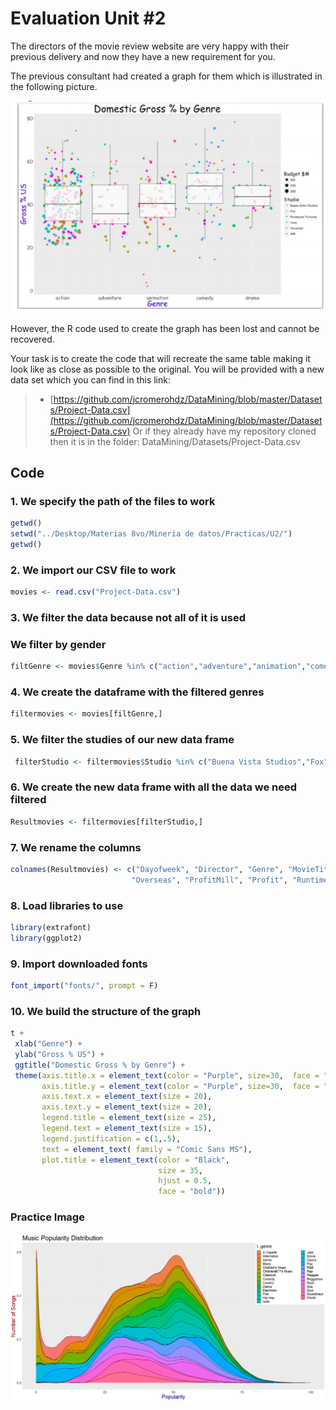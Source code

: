 # Evaluation Unit #2

The directors of the movie review website are very happy with their
previous delivery and now they have a new requirement for you.

The previous consultant had created a graph for them which is illustrated in the following
picture.

<img src="Unit_2/Evaluation/Example.png" alt="Example"/>

However, the R code used to create the graph has been lost and cannot
be recovered.

Your task is to create the code that will recreate the same table making it look like
as close as possible to the original.
You will be provided with a new data set which you can find in this
link:
> * [https://github.com/jcromerohdz/DataMining/blob/master/Datasets/Project-Data.csv](https://github.com/jcromerohdz/DataMining/blob/master/Datasets/Project-Data.csv)
Or if they already have my repository cloned then it is in the folder: 
DataMining/Datasets/Project-Data.csv

## Code

### 1. We specify the path of the files to work
``` r
getwd()
setwd("../Desktop/Materias 8vo/Mineria de datos/Practicas/U2/")
getwd()

```

### 2. We import our CSV file to work
``` r
movies <- read.csv("Project-Data.csv")
```

### 3. We filter the data because not all of it is used
### We filter by gender
``` r
filtGenre <- movies$Genre %in% c("action","adventure","animation","comedy","drama")


```

### 4. We create the dataframe with the filtered genres
``` r
filtermovies <- movies[filtGenre,]
```

### 5. We filter the studies of our new data frame
``` r
 filterStudio <- filtermovies$Studio %in% c("Buena Vista Studios","Fox","Paramount Pictures","Sony","Universal","WB")

```

### 6. We create the new data frame with all the data we need filtered
``` r
Resultmovies <- filtermovies[filterStudio,]
```

### 7. We rename the columns
 ``` r
colnames(Resultmovies) <- c("Dayofweek", "Director", "Genre", "MovieTitle", "RealseDate", "Studio","AdjustedGroosMill","Budget", "GrossMill","IMDbRating", "MovieLensRating", "OverseasMill",
                            "Overseas", "ProfitMill", "Profit", "RuntimeMin", "UsMill", "GrossUS")

```

### 8. Load libraries to use
 ``` r
library(extrafont)
library(ggplot2)
```

### 9. Import downloaded fonts
 ``` r
font_import("fonts/", prompt = F)
```

### 10. We build the structure of the graph
 ``` r
t + 
  xlab("Genre") +
  ylab("Gross % US") +
  ggtitle("Domestic Gross % by Genre") +
  theme(axis.title.x = element_text(color = "Purple", size=30,  face = "bold"),
        axis.title.y = element_text(color = "Purple", size=30,  face = "bold"),
        axis.text.x = element_text(size = 20),
        axis.text.y = element_text(size = 20),
        legend.title = element_text(size = 25),
        legend.text = element_text(size = 15),
        legend.justification = c(1,.5),
        text = element_text( family = "Comic Sans MS"),
        plot.title = element_text(color = "Black",
                                  size = 35,
                                  hjust = 0.5,
                                  face = "bold"))
```


### Practice Image
![alt text](https://github.com/JuanCarlos-Negrete/Data-Mining/blob/Unit_2/Unit_2/Practices/Practice01/Density.png)

